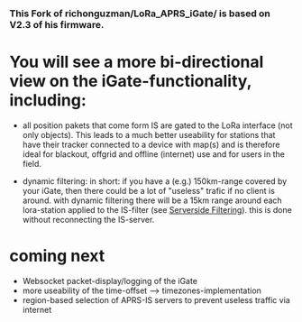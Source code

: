 ### This Fork of richonguzman/LoRa_APRS_iGate/ is based on V2.3 of his firmware.

# You will see a more bi-directional view on the iGate-functionality, including:

* all position pakets that come form IS are gated to the LoRa interface (not only objects). This leads to a much better useability for stations that have their tracker connected to a device with map(s) and is therefore ideal for blackout, offgrid and offline (internet) use and for users in the field.



* dynamic filtering: in short: if you have a (e.g.) 150km-range covered by your iGate, then there could be a lot of "useless" trafic if no client is around. with dynamic filtering there will be a 15km range around each lora-station applied to the IS-filter (see [Serverside Filtering](https://www.aprs-is.net/javAPRSFilter.aspx)). this is done without reconnecting the IS-server.
  

# coming next

* Websocket packet-display/logging of the iGate
* more useability of the time-offset --> timezones-implementation
* region-based selection of APRS-IS servers to prevent useless traffic via internet


